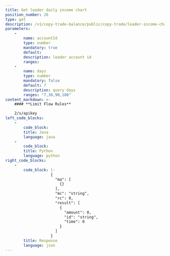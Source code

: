 ```yaml
---
title: Get leader daily income chart
position_number: 26
type: get
description: /v1/copy-trade-balance/public/copy-trade/leader-income-chart
parameters:
    -
        name: accountId
        type: number
        mandatory: true
        default:
        description: leader account id
        ranges:
    -
        name: days
        type: number
        mandatory: false
        default: 7
        description: query days
        ranges: "7,30,90,180"
content_markdown: >-
    #### **Limit Flow Rules**

    2/s/apikey
left_code_blocks:
    -
        code_block:
        title: Java
        language: java
    -
        code_block:
        title: Python
        language: python
right_code_blocks:
    -
        code_block: |-
                    {
                      "ma": [
                        {}
                      ],
                      "mc": "string",
                      "rc": 0,
                      "result": [
                        {
                          "amount": 0,
                          "id": "string",
                          "time": 0
                        }
                      ]
                    }
        title: Response
        language: json
---
```

